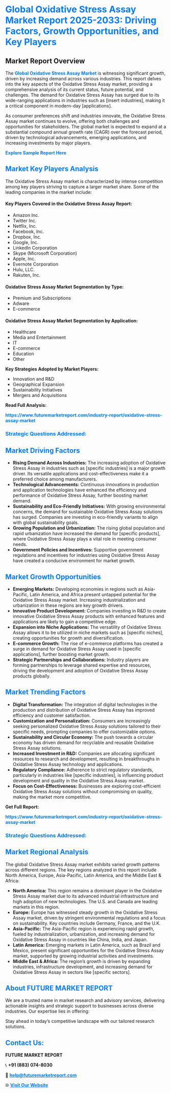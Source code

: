 <h1 style="color: #007BFF;">Global Oxidative Stress Assay Market Report 2025-2033: Driving Factors, Growth Opportunities, and Key Players</h1>

<section id="overview">
<h2>Market Report Overview</h2>
<p>The <a href="https://www.futuremarketreport.com/industry-report/oxidative-stress-assay-market" style="color: #007BFF; text-decoration: none;"><strong>Global Oxidative Stress Assay Market</strong></a> is witnessing significant growth, driven by increasing demand across various industries. This report delves into the key aspects of the Oxidative Stress Assay market, providing a comprehensive analysis of its current status, future potential, and challenges. The demand for Oxidative Stress Assay has surged due to its wide-ranging applications in industries such as [insert industries], making it a critical component in modern-day [applications].</p>
<p>As consumer preferences shift and industries innovate, the Oxidative Stress Assay market continues to evolve, offering both challenges and opportunities for stakeholders. The global market is expected to expand at a substantial compound annual growth rate (CAGR) over the forecast period, driven by technological advancements, emerging applications, and increasing investments by major players.</p>
</section>

<section id="overview">
<p><a href="https://www.futuremarketreport.com/request-sample/reportId=35352" style="color: #007BFF; text-decoration: none;"><strong>Explore Sample Report Here</strong></a></p>
</section>

<section id="key-players">
<h2 style="color: #007BFF;">Market Key Players Analysis</h2>
<p>The Oxidative Stress Assay market is characterized by intense competition among key players striving to capture a larger market share. Some of the leading companies in the market include:</p>
<h4>Key Players Covered in the Oxidative Stress Assay Report:</h4>
<ul><li>Amazon Inc.</li><li>Twitter Inc.</li><li>Netflix, Inc.</li><li>Facebook, Inc.</li><li>Dropbox, Inc.</li><li>Google, Inc.</li><li>LinkedIn Corporation</li><li>Skype (Microsoft Corporation)</li><li>Apple, Inc.</li><li>Evernote Corporation</li><li>Hulu, LLC.</li><li>Rakuten, Inc.</li></ul>
<h4>Oxidative Stress Assay Market Segmentation by Type:</h4>
<ul><li>Premium and Subscriptions</li><li>Adware</li><li>E-commerce</li></ul>

<h4>Oxidative Stress Assay Market Segmentation by Application:</h4>
<ul><li>Healthcare</li><li>Media and Entertainment</li><li>IT</li><li>E-commerce</li><li>Education</li><li>Other</li></ul>
<p><strong>Key Strategies Adopted by Market Players:</strong></p>
<ul>
<li>Innovation and R&D</li>
<li>Geographical Expansion</li>
<li>Sustainability Initiatives</li>
<li>Mergers and Acquisitions</li>
</ul>
</section>

<section>
<p><strong>Read Full Analysis: </strong></p><a href="https://www.futuremarketreport.com/industry-report/oxidative-stress-assay-market" style="color: #007BFF; text-decoration: none;"><strong>https://www.futuremarketreport.com/industry-report/oxidative-stress-assay-market</strong></a>
<h3 style="color: #007BFF;">Strategic Questions Addressed:</h3>
</section>

<section id="driving-factors">
<h2 style="color: #007BFF;">Market Driving Factors</h2>
<ul>
<li><strong>Rising Demand Across Industries:</strong> The increasing adoption of Oxidative Stress Assay in industries such as [specific industries] is a major growth driver. Its versatile applications and cost-effectiveness make it a preferred choice among manufacturers.</li>
<li><strong>Technological Advancements:</strong> Continuous innovations in production and application technologies have enhanced the efficiency and performance of Oxidative Stress Assay, further boosting market demand.</li>
<li><strong>Sustainability and Eco-Friendly Initiatives:</strong> With growing environmental concerns, the demand for sustainable Oxidative Stress Assay solutions has surged. Companies are investing in eco-friendly variants to align with global sustainability goals.</li>
<li><strong>Growing Population and Urbanization:</strong> The rising global population and rapid urbanization have increased the demand for [specific products], where Oxidative Stress Assay plays a vital role in meeting consumer needs.</li>
<li><strong>Government Policies and Incentives:</strong> Supportive government regulations and incentives for industries using Oxidative Stress Assay have created a conducive environment for market growth.</li>
</ul>
</section>

<section id="growth-opportunities">
<h2 style="color: #007BFF;">Market Growth Opportunities</h2>
<ul>
<li><strong>Emerging Markets:</strong> Developing economies in regions such as Asia-Pacific, Latin America, and Africa present untapped potential for the Oxidative Stress Assay market. Increasing industrialization and urbanization in these regions are key growth drivers.</li>
<li><strong>Innovative Product Development:</strong> Companies investing in R&D to create innovative Oxidative Stress Assay products with enhanced features and applications are likely to gain a competitive edge.</li>
<li><strong>Expansion into Niche Applications:</strong> The versatility of Oxidative Stress Assay allows it to be utilized in niche markets such as [specific niches], creating opportunities for growth and diversification.</li>
<li><strong>E-commerce Growth:</strong> The rise of e-commerce platforms has created a surge in demand for Oxidative Stress Assay used in [specific applications], further boosting market growth.</li>
<li><strong>Strategic Partnerships and Collaborations:</strong> Industry players are forming partnerships to leverage shared expertise and resources, driving the development and adoption of Oxidative Stress Assay products globally.</li>
</ul>
</section>

<section id="trending-factors">
<h2 style="color: #007BFF;">Market Trending Factors</h2>
<ul>
<li><strong>Digital Transformation:</strong> The integration of digital technologies in the production and distribution of Oxidative Stress Assay has improved efficiency and customer satisfaction.</li>
<li><strong>Customization and Personalization:</strong> Consumers are increasingly seeking personalized Oxidative Stress Assay solutions tailored to their specific needs, prompting companies to offer customizable options.</li>
<li><strong>Sustainability and Circular Economy:</strong> The push towards a circular economy has driven demand for recyclable and reusable Oxidative Stress Assay solutions.</li>
<li><strong>Increased Investment in R&D:</strong> Companies are allocating significant resources to research and development, resulting in breakthroughs in Oxidative Stress Assay technology and applications.</li>
<li><strong>Regulatory Compliance:</strong> Adherence to strict regulatory standards, particularly in industries like [specific industries], is influencing product development and quality in the Oxidative Stress Assay market.</li>
<li><strong>Focus on Cost-Effectiveness:</strong> Businesses are exploring cost-efficient Oxidative Stress Assay solutions without compromising on quality, making the market more competitive.</li>
</ul>
</section>

<section>
<p><strong>Get Full Report: </strong></p><a href="https://www.futuremarketreport.com/industry-report/oxidative-stress-assay-market" style="color: #007BFF; text-decoration: none;"><strong>https://www.futuremarketreport.com/industry-report/oxidative-stress-assay-market</strong></a>
<h3 style="color: #007BFF;">Strategic Questions Addressed:</h3>
</section>


<section id="regional-analysis">
<h2 style="color: #007BFF;">Market Regional Analysis</h2>
<p>The global Oxidative Stress Assay market exhibits varied growth patterns across different regions. The key regions analyzed in this report include North America, Europe, Asia-Pacific, Latin America, and the Middle East & Africa:</p>
<ul>
<li><strong>North America:</strong> This region remains a dominant player in the Oxidative Stress Assay market due to its advanced industrial infrastructure and high adoption of new technologies. The U.S. and Canada are leading markets in this region.</li>
<li><strong>Europe:</strong> Europe has witnessed steady growth in the Oxidative Stress Assay market, driven by stringent environmental regulations and a focus on sustainability. Key countries include Germany, France, and the U.K.</li>
<li><strong>Asia-Pacific:</strong> The Asia-Pacific region is experiencing rapid growth, fueled by industrialization, urbanization, and increasing demand for Oxidative Stress Assay in countries like China, India, and Japan.</li>
<li><strong>Latin America:</strong> Emerging markets in Latin America, such as Brazil and Mexico, present significant opportunities for the Oxidative Stress Assay market, supported by growing industrial activities and investments.</li>
<li><strong>Middle East & Africa:</strong> The region’s growth is driven by expanding industries, infrastructure development, and increasing demand for Oxidative Stress Assay in sectors like [specific sectors].</li>
</ul>
</section>

<footer>
<h2 style="color: #007BFF;">About FUTURE MARKET REPORT</h2>
<p>We are a trusted name in market research and advisory services, delivering actionable insights and strategic support to businesses across diverse industries. Our expertise lies in offering:</p>

<p>Stay ahead in today’s competitive landscape with our tailored research solutions.</p>

<h2 style="color: #007BFF;">Contact Us:</h2>
<p><strong>FUTURE MARKET REPORT</strong></p>
<p>📞 <strong>+91 (883) 074-8030</strong></p>
<p>📧 <strong><a href="mailto:help@futuremarketreport.com" style="color: #007BFF;">help@futuremarketreport.com</a></strong></p>
<p>🌐 <strong><a href="https://www.futuremarketreport.com/" style="color: #007BFF;">Visit Our Website</a></strong></p>
</footer>